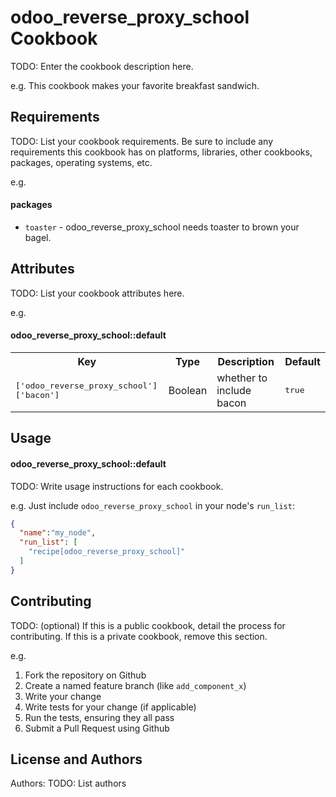 odoo_reverse_proxy_school Cookbook
==================================
TODO: Enter the cookbook description here.

e.g.
This cookbook makes your favorite breakfast sandwich.

Requirements
------------
TODO: List your cookbook requirements. Be sure to include any requirements this cookbook has on platforms, libraries, other cookbooks, packages, operating systems, etc.

e.g.
#### packages
- `toaster` - odoo_reverse_proxy_school needs toaster to brown your bagel.

Attributes
----------
TODO: List your cookbook attributes here.

e.g.
#### odoo_reverse_proxy_school::default
<table>
  <tr>
    <th>Key</th>
    <th>Type</th>
    <th>Description</th>
    <th>Default</th>
  </tr>
  <tr>
    <td><tt>['odoo_reverse_proxy_school']['bacon']</tt></td>
    <td>Boolean</td>
    <td>whether to include bacon</td>
    <td><tt>true</tt></td>
  </tr>
</table>

Usage
-----
#### odoo_reverse_proxy_school::default
TODO: Write usage instructions for each cookbook.

e.g.
Just include `odoo_reverse_proxy_school` in your node's `run_list`:

```json
{
  "name":"my_node",
  "run_list": [
    "recipe[odoo_reverse_proxy_school]"
  ]
}
```

Contributing
------------
TODO: (optional) If this is a public cookbook, detail the process for contributing. If this is a private cookbook, remove this section.

e.g.
1. Fork the repository on Github
2. Create a named feature branch (like `add_component_x`)
3. Write your change
4. Write tests for your change (if applicable)
5. Run the tests, ensuring they all pass
6. Submit a Pull Request using Github

License and Authors
-------------------
Authors: TODO: List authors
